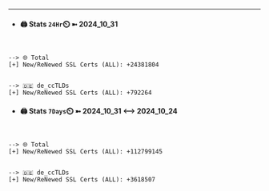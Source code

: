 

---
- #### 🖨️ **Stats** `24Hr`⏲️ ➼ 2024_10_31
```console


--> 🌐 Total
[+] New/ReNewed SSL Certs (ALL): +24381804


--> 🇩🇪 de_ccTLDs
[+] New/ReNewed SSL Certs (ALL): +792264

```

- #### 🖨️ **Stats** `7Days`⏲️ ➼ 2024_10_31 <--> 2024_10_24
```console


--> 🌐 Total
[+] New/ReNewed SSL Certs (ALL): +112799145


--> 🇩🇪 de_ccTLDs
[+] New/ReNewed SSL Certs (ALL): +3618507

```


